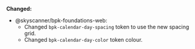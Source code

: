 **Changed:**

- @skyscanner/bpk-foundations-web:
  - Changed `bpk-calendar-day-spacing` token to use the new spacing grid.
  - Changed `bpk-calendar-day-color` token colour.